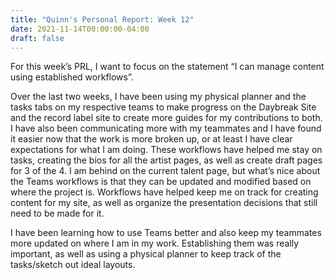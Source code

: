 ```yaml
---
title: "Quinn's Personal Report: Week 12"
date: 2021-11-14T00:00:00-04:00
draft: false
---
```


For this week’s PRL, I want to focus on the statement “I can manage content using established workflows”.

Over the last two weeks, I have been using my physical planner and the tasks tabs on my respective teams to make progress on the Daybreak Site and the record label site to create more guides for my contributions to both. 
I have also been communicating more with my teammates and I have found it easier now that the work is more broken up, or at least I have clear expectations for what I am doing. 
These workflows have helped me stay on tasks, creating the bios for all the artist pages, as well as create draft pages for 3 of the 4. 
I am behind on the current talent page, but what’s nice about the Teams workflows is that they can be updated and modified based on where the project is.
Workflows have helped keep me on track for creating content for my site, as well as organize the presentation decisions that still need to be made for it.

I have been learning how to use Teams better and also keep my teammates more updated on where I am in my work.
Establishing them was really important, as well as using a physical planner to keep track of the tasks/sketch out ideal layouts.
